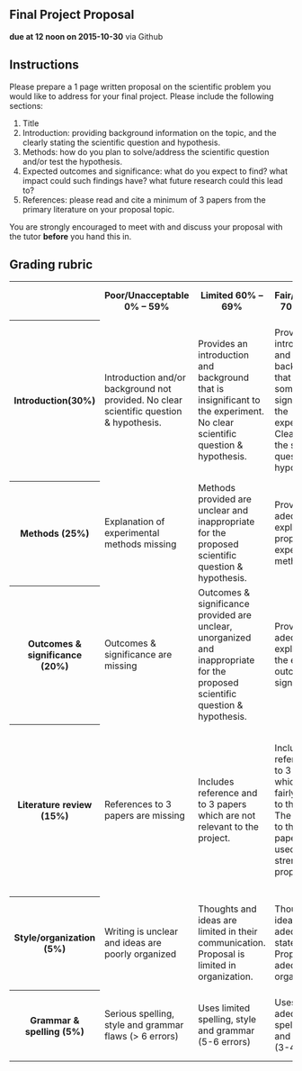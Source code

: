 ## Final Project Proposal
**due at 12 noon on 2015-10-30** via Github

## Instructions

Please prepare a 1 page written proposal on the scientific problem you would like to 
address for your final project. Please include the following sections:

1. Title
2. Introduction: providing background information on the topic, and the clearly stating 
the scientific question and hypothesis.
3. Methods: how do you plan to solve/address the scientific question and/or test the 
hypothesis.
4. Expected outcomes and significance: what do you expect to find? what impact could such
findings have? what future research could this lead to?
5. References: please read and cite a minimum of 3 papers from the primary literature on 
your proposal topic.

You are strongly encouraged to meet with and discuss your proposal with the tutor 
**before** you hand this in.

## Grading rubric

<table>
  <tr>
    <th></td>
    <th>Poor/Unacceptable 0% – 59%</td> 
    <th>Limited 60% – 69%</td> 
    <th>Fair/Adequate 70% – 79%</td> 
    <th>Good 80% – 89%</td> 
    <th>Exceptional 90% – 100%</td> 
  </tr>
  <tr>
    <th>Introduction(30%)</td>
    <td>Introduction and/or background not provided. No clear scientific question & hypothesis.</td> 
    <td>Provides an introduction and background that is insignificant to the experiment. No clear scientific question & hypothesis.</td> 
    <td>Provides an introduction and background that is somewhat significant to the experiment. Clearly states the scientific question & hypothesis.</td> 
    <td>Provides a good introduction and background that is significant to the experiment. Clearly states the scientific question & hypothesis.</td> 
    <td>Provides an exceptionally clear and thorough introduction and background. Clearly states the scientific question & hypothesis.</td> 
  </tr>
  <tr>
    <th>Methods (25%)</td>
    <td>Explanation of experimental methods missing </td> 
    <td>Methods provided are unclear and inappropriate for the proposed scientific question & hypothesis.</td> 
    <td>Provides and adequate explanation of proposed experimental methods </td> 
    <td>Provides an good explanation of proposed experimental methods </td> 
    <td>Provides a exceptional explanation of the proposed experimental methods</td> 
  </tr>
  <tr>
    <th>Outcomes & significance (20%)</td>
    <td>Outcomes & significance are missing</td> 
    <td>Outcomes & significance provided are unclear, unorganized and inappropriate for the proposed scientific question & hypothesis.</td> 
    <td>Provides an adequate explanation of the expected outcomes & significance</td> 
    <td>Provides a good explanation of the expected outcomes & significance</td> 
    <td>Provides an exceptionally clear explanation of the expected outcomes & significance</td> 
  </tr>
  <tr>
    <th>Literature review (15%)</td>
    <td>References to 3 papers are missing</td> 
    <td>Includes reference and to 3 papers which are not relevant to the project.</td> 
    <td>Includes reference and to 3 papers which are fairly relevant to the project. The citations to these papers are not used to strengthen the proposal.</td> 
    <td>Includes reference and to 3 papers which are fairly relevant to the project. The citations to these papers are used to strengthen the proposal.</td> 
    <td>Includes reference and to 3 papers which are directly relevant to the project. The citations to these papers are used to strengthen the proposal.</td> 
  </tr>
  <tr>
    <th>Style/organization (5%)</td>
    <td>Writing is unclear and ideas are poorly organized</td> 
    <td>Thoughts and ideas are limited in their communication. Proposal is limited in organization.</td> 
    <td>Thoughts and ideas are adequately stated. Proposal is adequately organized. </td> 
    <td>Thoughts and ideas are well stated. Proposal is well organized.</td> 
    <td>Thoughts and ideas are clearly stated. Proposal is logical and exceptionally organized.</td> 
  </tr>
  <tr>
  	<th>Grammar & spelling (5%)</td>
    <td>Serious spelling, style and grammar flaws (> 6 errors)</td> 
    <td>Uses limited spelling, style and grammar (5-6 errors)</td> 
    <td>Uses adequate spelling, style and grammar (3-4 errors) </td> 
    <td>Uses good spelling, style and grammar (1-2 errors)</td> 
    <td>Uses exceptional spelling, style and grammar (0 errors)</td> 
  </tr>
</table>